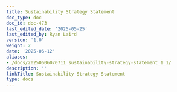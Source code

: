 ```yaml
---
title: Sustainability Strategy Statement
doc_type: doc
doc_id: doc-473
last_edited_date: '2025-05-25'
last_edited_by: Ryan Laird
version: '1.0'
weight: 2
date: '2025-06-12'
aliases:
- /docs/20250606070711_sustainability-strategy-statement_1_1/
description: ''
linkTitle: Sustainability Strategy Statement
type: docs
---
```


